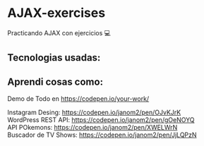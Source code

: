 # AJAX-exercises
Practicando AJAX con ejercicios 💻

Tecnologias usadas:
--

Aprendi cosas como:
--

Demo de Todo en https://codepen.io/your-work/  

Instagram Desing: https://codepen.io/janom2/pen/OJvKJrK  
WordPress REST API: https://codepen.io/janom2/pen/gOeNOYQ  
API POkemons: https://codepen.io/janom2/pen/XWELWrN  
Buscador de TV Shows: https://codepen.io/janom2/pen/JjLQPzN  
